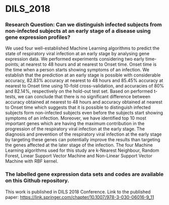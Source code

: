 # DILS_2018

### Research Question: Can we distinguish infected subjects from non-infected subjects at an early stage of a disease using gene expression profiles?  

We used four well-established Machine Learning algorithms to predict the state of respiratory viral infection at an early stage by analysing gene expression data. We performed experiments considering two early time-points; at nearest to 48 hours and at nearest to Onset time. Onset time is the time when a person starts showing symptoms of an infection. We establish that the prediction at an early stage is possible with considerable accuracy, 82.83% accuracy at nearest to 48 hours and 85.45% accuracy at nearest to Onset time using 10-fold cross-validation, and accuracies of 80% and 82.14%, respectively on the hold-out test set. Based on performed t-tests, we can conclude that there is no significant difference between accuracy obtained at nearest to 48 hours and accuracy obtained at nearest to Onset time which suggests that it is possible to distinguish infected subjects form non-infected subjects even before the subjects start showing symptoms of an infection. Moreover, we have identified top 10 most important genes which are having the maximum contribution in the progression of the respiratory viral infection at the early stage. The diagnosis and prevention of the respiratory viral infection at the early stage by targeting these genes can potentially improve the results than targeting the genes affected at the later stage of the infection. The four Machine Learning algorithms used for this study are k-Nearest Neighbour, Random Forest, Linear Support Vector Machine and Non-Linear Support Vector Machine with RBF kernel. 

### The labelled gene expression data sets and codes are available on this Github repository. 

This work is published in DILS 2018 Conference. Link to the published paper: https://link.springer.com/chapter/10.1007/978-3-030-06016-9_11
